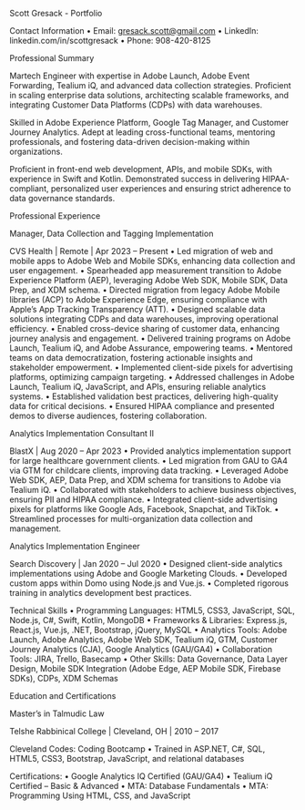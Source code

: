 
Scott Gresack - Portfolio

Contact Information
	•	Email: gresack.scott@gmail.com
	•	LinkedIn: linkedin.com/in/scottgresack
	•	Phone: 908-420-8125

Professional Summary

Martech Engineer with expertise in Adobe Launch, Adobe Event Forwarding, Tealium iQ, and advanced data collection strategies. Proficient in scaling enterprise data solutions, architecting scalable frameworks, and integrating Customer Data Platforms (CDPs) with data warehouses.

Skilled in Adobe Experience Platform, Google Tag Manager, and Customer Journey Analytics. Adept at leading cross-functional teams, mentoring professionals, and fostering data-driven decision-making within organizations.

Proficient in front-end web development, APIs, and mobile SDKs, with experience in Swift and Kotlin. Demonstrated success in delivering HIPAA-compliant, personalized user experiences and ensuring strict adherence to data governance standards.

Professional Experience

Manager, Data Collection and Tagging Implementation

CVS Health | Remote | Apr 2023 – Present
	•	Led migration of web and mobile apps to Adobe Web and Mobile SDKs, enhancing data collection and user engagement.
	•	Spearheaded app measurement transition to Adobe Experience Platform (AEP), leveraging Adobe Web SDK, Mobile SDK, Data Prep, and XDM schema.
	•	Directed migration from legacy Adobe Mobile libraries (ACP) to Adobe Experience Edge, ensuring compliance with Apple’s App Tracking Transparency (ATT).
	•	Designed scalable data solutions integrating CDPs and data warehouses, improving operational efficiency.
	•	Enabled cross-device sharing of customer data, enhancing journey analysis and engagement.
	•	Delivered training programs on Adobe Launch, Tealium iQ, and Adobe Assurance, empowering teams.
	•	Mentored teams on data democratization, fostering actionable insights and stakeholder empowerment.
	•	Implemented client-side pixels for advertising platforms, optimizing campaign targeting.
	•	Addressed challenges in Adobe Launch, Tealium iQ, JavaScript, and APIs, ensuring reliable analytics systems.
	•	Established validation best practices, delivering high-quality data for critical decisions.
	•	Ensured HIPAA compliance and presented demos to diverse audiences, fostering collaboration.

Analytics Implementation Consultant II

BlastX | Aug 2020 – Apr 2023
	•	Provided analytics implementation support for large healthcare government clients.
	•	Led migration from GAU to GA4 via GTM for childcare clients, improving data tracking.
	•	Leveraged Adobe Web SDK, AEP, Data Prep, and XDM schema for transitions to Adobe via Tealium iQ.
	•	Collaborated with stakeholders to achieve business objectives, ensuring PII and HIPAA compliance.
	•	Integrated client-side advertising pixels for platforms like Google Ads, Facebook, Snapchat, and TikTok.
	•	Streamlined processes for multi-organization data collection and management.

Analytics Implementation Engineer

Search Discovery | Jan 2020 – Jul 2020
	•	Designed client-side analytics implementations using Adobe and Google Marketing Clouds.
	•	Developed custom apps within Domo using Node.js and Vue.js.
	•	Completed rigorous training in analytics development best practices.

Technical Skills
	•	Programming Languages: HTML5, CSS3, JavaScript, SQL, Node.js, C#, Swift, Kotlin, MongoDB
	•	Frameworks & Libraries: Express.js, React.js, Vue.js, .NET, Bootstrap, jQuery, MySQL
	•	Analytics Tools: Adobe Launch, Adobe Analytics, Adobe Web SDK, Tealium iQ, GTM, Customer Journey Analytics (CJA), Google Analytics (GAU/GA4)
	•	Collaboration Tools: JIRA, Trello, Basecamp
	•	Other Skills: Data Governance, Data Layer Design, Mobile SDK Integration (Adobe Edge, AEP Mobile SDK, Firebase SDKs), CDPs, XDM Schemas

Education and Certifications

Master’s in Talmudic Law

Telshe Rabbinical College | Cleveland, OH | 2010 – 2017

Cleveland Codes: Coding Bootcamp
	•	Trained in ASP.NET, C#, SQL, HTML5, CSS3, Bootstrap, JavaScript, and relational databases

Certifications:
	•	Google Analytics IQ Certified (GAU/GA4)
	•	Tealium iQ Certified – Basic & Advanced
	•	MTA: Database Fundamentals
	•	MTA: Programming Using HTML, CSS, and JavaScript

